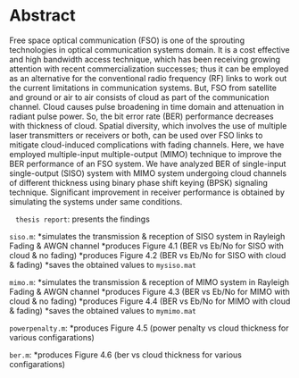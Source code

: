 # Abstract
Free space optical communication (FSO) is one of the sprouting technologies in optical
communication systems domain. It is a cost effective and high bandwidth access technique,
which has been receiving growing attention with recent commercialization successes; thus it
can be employed as an alternative for the conventional radio frequency (RF) links to work out
the current limitations in communication systems. But, FSO from satellite and ground or air to
air consists of cloud as part of the communication channel. Cloud causes pulse broadening in
time domain and attenuation in radiant pulse power. So, the bit error rate (BER) performance
decreases with thickness of cloud. Spatial diversity, which involves the use of multiple laser
transmitters or receivers or both, can be used over FSO links to mitigate cloud-induced
complications with fading channels. Here, we have employed multiple-input multiple-output
(MIMO) technique to improve the BER performance of an FSO system. We have analyzed
BER of single-input single-output (SISO) system with MIMO system undergoing cloud
channels of different thickness using binary phase shift keying (BPSK) signaling technique.
Significant improvement in receiver performance is obtained by simulating the systems under
same conditions.



` `
`thesis report`:
presents the findings

`siso.m`:
*simulates the transmission & reception of SISO system in Rayleigh Fading & AWGN channel
*produces Figure 4.1 (BER vs Eb/No for SISO with cloud & no fading)
*produces Figure 4.2 (BER vs Eb/No for SISO with cloud & fading)
*saves the obtained values to `mysiso.mat`

`mimo.m`:
*simulates the transmission & reception of MIMO system in Rayleigh Fading & AWGN channel
*produces Figure 4.3 (BER vs Eb/No for MIMO with cloud & no fading)
*produces Figure 4.4 (BER vs Eb/No for MIMO with cloud & fading)
*saves the obtained values to `mymimo.mat`

`powerpenalty.m`:
*produces Figure 4.5 (power penalty vs cloud thickness for various configarations)

`ber.m`:
*produces Figure 4.6 (ber vs cloud thickness for various configarations)

